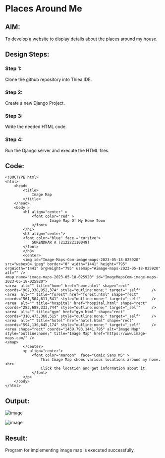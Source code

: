 # Places Around Me
## AIM:
To develop a website to display details about the places around my house.

## Design Steps:

### Step 1:
Clone the github repository into Thiea IDE.

### Step 2:
Create a new Django Project.

### Step 3:
Write the needed HTML code.

### Step 4:
Run the Django server and execute the HTML files.

## Code:
```
<!DOCTYPE html>
<html>
    <head>
        <title>
            Image Map
        </title>
    </head>
    <body >
        <h1 align="center" >
            <font color="red" >
                    Image Map Of My Home Town
            </font>
        </h1>
        <h3 align="center">
        <font color="blue" face ="cursive">
            SURENDHAR A (212222110049)
        </font>     
        </h3>
        <center>
        <img id="Image-Maps-Com-image-maps-2023-05-18-025920" src="webex04.jpeg" border="0" width="1441" height="795" orgWidth="1441" orgHeight="795" usemap="#image-maps-2023-05-18-025920" alt="" />
<map name="image-maps-2023-05-18-025920" id="ImageMapsCom-image-maps-2023-05-18-025920">
<area  alt="" title="home" href="home.html" shape="rect" coords="902,338,952,374" style="outline:none;" target="_self"     />
<area  alt="" title="forest" href="forest.html" shape="rect" coords="561,504,611,541" style="outline:none;" target="_self"     />
<area  alt="" title="hospital" href="hospital.html" shape="rect" coords="283,688,333,744" style="outline:none;" target="_self"     />
<area  alt="" title="gym" href="gym.html" shape="rect" coords="310,473,360,515" style="outline:none;" target="_self"     />
<area  alt="" title="hotel" href="hotel.html" shape="rect" coords="594,136,645,174" style="outline:none;" target="_self"     />
<area shape="rect" coords="1439,793,1441,795" alt="Image Map" style="outline:none;" title="Image Map" href="https://www.image-maps.com/" />
</map>
        </center>
        <p align="center">
            <font color="maroon"  face="Comic Sans MS" >
                This Image Map shows various locations around my home.<br>
                Click the location and get information about it.
            </font>
        </p>
    </body>
</html>
```

## Output:
![image](https://github.com/Surendhar6/places-around-me/assets/118352907/825818c5-3500-4a77-932f-3bef146deded)

![image](https://github.com/Surendhar6/places-around-me/assets/118352907/354ccaba-36e9-4778-b995-44e2d62fbda3)

## Result:
Program for implementing image map is executed successfully.
